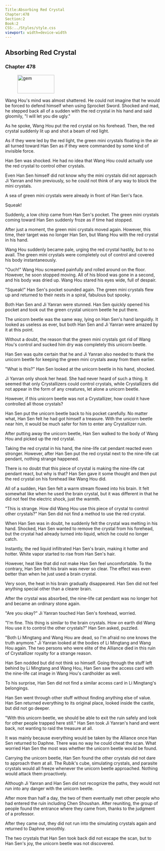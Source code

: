 ```yaml
---
Title:Absorbing Red Crystal 
Chapter:478 
Section:2 
Book:2 
CSS:../Styles/style.css 
viewport: width=device-width
---
```

  
## Absorbing Red Crystal
### Chapter 478
  
<figure>
	<img src="../Images/gem.gif" alt="gem" id="gem" width="120" height="60" />
</figure>
  

  
Wang Hou's mind was almost shattered. He could not imagine that he would be forced to defend himself when using Sprocket Sword. Shocked and mad, he stepped back all of a sudden with the red crystal in his hand and said gloomily, "I will let you die ugly."

As he spoke, Wang Hou put the red crystal on his forehead. Then, the red crystal suddenly lit up and shot a beam of red light.

As if they were led by the red light, the green mini crystals floating in the air all turned toward Han Sen as if they were commanded by some kind of invisible force.

Han Sen was shocked. He had no idea that Wang Hou could actually use the red crystal to control other crystals.

Even Han Sen himself did not know why the mini crystals did not approach Ji Yanran and him previously, so he could not think of any way to block the mini crystals.

A sea of green mini crystals were already in front of Han Sen's face.

Squeak!

Suddenly, a low chirp came from Han Sen's pocket. The green mini crystals coming toward Han Sen suddenly froze as if time had stopped.

After just a moment, the green mini crystals moved again. However, this time, their target was no longer Han Sen, but Wang Hou with the red crystal in his hand.

Wang Hou suddenly became pale, urging the red crystal hastily, but to no avail. The green mini crystals were completely out of control and covered his body instantaneously.

"Ouch!" Wang Hou screamed painfully and rolled around on the floor. However, he soon stopped moving. All of his blood was gone in a second, and his body was dried up. Wang Hou stared his eyes wide, full of despair.

"Squeak!" Han Sen's pocket sounded again. The green mini crystals flew up and returned to their nests in a spiral, fabulous but spooky.

Both Han Sen and Ji Yanran were stunned. Han Sen quickly opened his pocket and took out the green crystal unicorn beetle he put there.

The unicorn beetle was the same way, lying on Han Sen's hand languidly. It looked as useless as ever, but both Han Sen and Ji Yanran were amazed by it at this point.

Without a doubt, the reason that the green mini crystals got rid of Wang Hou's control and sucked him dry was completely this unicorn beetle.

Han Sen was quite certain that he and Ji Yanran also needed to thank the unicorn beetle for keeping the green mini crystals away from them earlier.

"What is this?" Han Sen looked at the unicorn beetle in his hand, shocked.

Ji Yanran only shook her head. She had never heard of such a thing. It seemed that only Crystallizers could control crystals, while Crystallizers did not appear in the form of any creatures, let alone a unicorn beetle.

However, if this unicorn beetle was not a Crystallizer, how could it have controlled all those crystals?

Han Sen put the unicorn beetle back to his pocket carefully. No matter what, Han Sen felt he had got himself a treasure. With the unicorn beetle near him, it would be much safer for him to enter any Crystallizer ruin.

After putting away the unicorn beetle, Han Sen walked to the body of Wang Hou and picked up the red crystal.

Taking the red crystal in his hand, the nine-life cat pendant reacted even stronger. However, after Han Sen put the red crystal next to the nine-life cat pendant, nothing strange happened.

There is no doubt that this piece of crystal is making the nine-life cat pendant react, but why is that? Han Sen gave it some thought and then put the red crystal on his forehead like Wang Hou did.

All of a sudden, Han Sen felt a warm stream flowed into his brain. It felt somewhat like when he used the brain crystal, but it was different in that he did not feel the electric shock, just the warmth.

"This is strange. How did Wang Hou use this piece of crystal to control other crystals?" Han Sen did not find a method to use the red crystal.

When Han Sen was in doubt, he suddenly felt the crystal was melting in his hand. Shocked, Han Sen wanted to remove the crystal from his forehead, but the crystal had already turned into liquid, which he could no longer catch.

Instantly, the red liquid infiltrated Han Sen's brain, making it hotter and hotter. White vapor started to rise from Han Sen's hair.

However, heat like that did not make Han Sen feel uncomfortable. To the contrary, Han Sen felt his brain was never so clear. The effect was even better than when he just used a brain crystal.

Very soon, the heat in his brain gradually disappeared. Han Sen did not feel anything special other than a clearer brain.

After the crystal was absorbed, the nine-life cat pendant was no longer hot and became an ordinary stone again.

"Are you okay?" Ji Yanran touched Han Sen's forehead, worried.

"I'm fine. This thing is similar to the brain crystals. How on earth did Wang Hou use it to control the other crystals?" Han Sen asked, puzzled.

"Both Li Mingtang and Wang Hou are dead, so I'm afraid no one knows the truth anymore." Ji Yanran looked at the bodies of Li Mingtang and Wang Hou again. The two persons who were elite of the Alliance died in this ruin of Crystallizer royalty for a strange reason.

Han Sen nodded but did not think so himself. Going through the stuff left behind by Li Mingtang and Wang Hou, Han Sen saw the access card with the nine-life cat image in Wang Hou's cardholder as well.

To his surprise, Han Sen did not find a similar access card in Li Mingtang's belongings.

Han Sen went through other stuff without finding anything else of value. Han Sen returned everything to its original place, looked inside the castle, but did not go deeper.

"With this unicorn beetle, we should be able to exit the ruin safely and look for other people trapped here still." Han Sen took Ji Yanran's hand and went back, not wanting to raid the treasure at all.

It was mainly because everything would be taken by the Alliance once Han Sen returned to Daphne. There was no way he could cheat the scan. What worried Han Sen the most was whether the unicorn beetle would be found.

Carrying the unicorn beetle, Han Sen found the other crystals did not dare to approach them at all. The Rubik's cube, simulating crystals, and parasite crystals would all freeze whenever the unicorn beetle approached. Nothing would attack them proactively.

Although Ji Yanran and Han Sen did not recognize the paths, they would not run into any danger with the unicorn beetle.

After more than half a day, the two of them eventually met other people who had entered the ruin including Chen Shoushan. After reuniting, the group of people found the entrance where they came from, thanks to the judgment of a professor.

After they came out, they did not run into the simulating crystals again and returned to Daphne smoothly.

The two crystals that Han Sen took back did not escape the scan, but to Han Sen's joy, the unicorn beetle was not discovered.